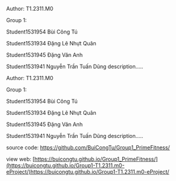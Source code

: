 Author: T1.2311.M0

Group 1:

Student1531954 Bùi Công Tú

Student1531934 Đặng Lê Nhựt Quân

Student1531945 Đặng Văn Anh

Student1531941 Nguyễn Trần Tuấn Dũng
description.....

Author: T1.2311.M0

Group 1:

Student1531954 Bùi Công Tú

Student1531934 Đặng Lê Nhựt Quân

Student1531945 Đặng Văn Anh

Student1531941 Nguyễn Trần Tuấn Dũng
description.....

source code: [https://github.com/BuiCongTu/Group1_PrimeFitness/ ](https://github.com/BuiCongTu/Group1-T1.2311.m0-eProject/tree/main)

view web: [https://buicongtu.github.io/Group1_PrimeFitness/](https://buicongtu.github.io/Group1-T1.2311.m0-eProject/)https://buicongtu.github.io/Group1-T1.2311.m0-eProject/
